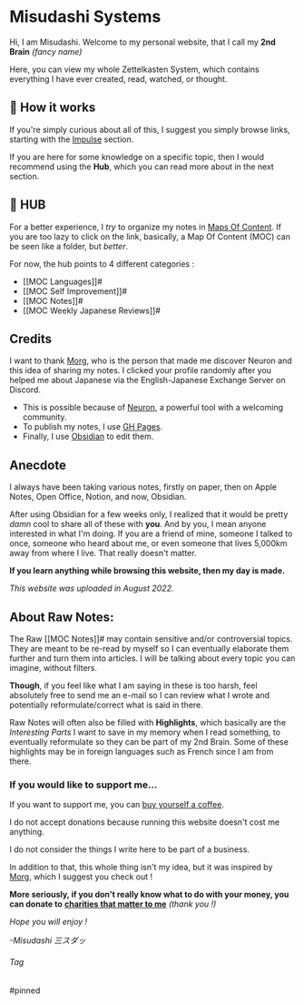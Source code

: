 # Misudashi Systems

Hi, I am Misudashi. Welcome to my personal website, that I call my **2nd Brain** *(fancy name)*

Here, you can view my whole Zettelkasten System, which contains everything I have ever created, read, watched, or thought.

## 📌 How it works

If you're simply curious about all of this, I suggest you simply browse links, starting with the [Impulse](https://misudashi.github.io/systems/impulse) section.

If you are here for some knowledge on a specific topic, then I would recommend using the **Hub**, which you can read more about in the next section.

## 📌 HUB

For a better experience, I *try* to organize my notes in [Maps Of Content](https://justgage.github.io/moc.md). If you are too lazy to click on the link, basically, a Map Of Content (MOC) can be seen like a folder, but *better*.

For now, the hub points to 4 different categories :
- [[MOC Languages]]#
- [[MOC Self Improvement]]#
- [[MOC Notes]]#
- [[MOC Weekly Japanese Reviews]]#

##  Credits

I want to thank [Morg](https://morg.systems/), who is the person that made me discover Neuron and this idea of sharing my notes. I clicked your profile randomly after you helped me about Japanese via the English-Japanese Exchange Server on Discord.

- This is possible because of [Neuron](https://neuron.zettel.page/), a powerful tool with a welcoming community.
- To publish my notes, I use [GH Pages](https://pages.github.com/).
- Finally, I use [Obsidian](https://obsidian.md/) to edit them.

## Anecdote

I always have been taking various notes, firstly on paper, then on Apple Notes, Open Office, Notion, and now, Obsidian.

After using Obsidian for a few weeks only, I realized that it would be pretty *damn* cool to share all of these with **you**. And by you, I mean anyone interested in what I'm doing. If you are a friend of mine, someone I talked to once, someone who heard about me, or even someone that lives 5,000km away from where I live. That really doesn't matter.

**If you learn anything while browsing this website, then my day is made.**

*This website was uploaded in August 2022.*

## About Raw Notes:

The Raw [[MOC Notes]]# may contain sensitive and/or controversial topics. They are meant to be re-read by myself so I can eventually elaborate them further and turn them into articles. I will be talking about every topic you can imagine, without filters. 

**Though**, if you feel like what I am saying in these is too harsh, feel absolutely free to send me an e-mail so I can review what I wrote and potentially reformulate/correct what is said in there. 

Raw Notes will often also be filled with **Highlights**, which basically are the *Interesting Parts* I want to save in my memory when I read something, to eventually reformulate so they can be part of my 2nd Brain. Some of these highlights may be in foreign languages such as French since I am from there.

### If you would like to support me...

If you want to support me, you can [buy yourself a coffee]().

I do not accept donations because running this website doesn't cost me anything. 

I do not consider the things I write here to be part of a business.

In addition to that, this whole thing isn't my idea, but it was inspired by [Morg](https://morg.systems), which I suggest you check out !

**More seriously, if you don't really know what to do with your money, you can donate to** [**charities that matter to me**](https://www.google.com/search?q=i+want+to+donate+money+to+help+cervix+cancer+research.&source=lmns&bih=617&biw=414&prmd=niv&sa=X&ved=2ahUKEwic-u3R-ub5AhUPixoKHV-lB44Q_AUoAHoECAAQBA&pccc=1) *(thank you !)*


*Hope you will enjoy !*

*-Misudashi 三スダッ*



###### Tag
#pinned
